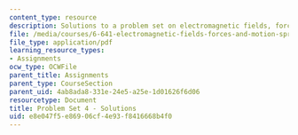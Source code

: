 ```yaml
---
content_type: resource
description: Solutions to a problem set on electromagnetic fields, forces, and motion.
file: /media/courses/6-641-electromagnetic-fields-forces-and-motion-spring-2009/e8e047f5e86906cf4e93f8416668b4f0_MIT6_641s09_sol_pset04.pdf
file_type: application/pdf
learning_resource_types:
- Assignments
ocw_type: OCWFile
parent_title: Assignments
parent_type: CourseSection
parent_uid: 4ab8ada8-331e-24e5-a25e-1d01626f6d06
resourcetype: Document
title: Problem Set 4 - Solutions
uid: e8e047f5-e869-06cf-4e93-f8416668b4f0
---
```

